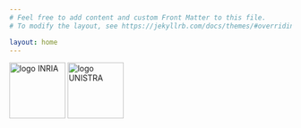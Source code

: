 ```yaml
---
# Feel free to add content and custom Front Matter to this file.
# To modify the layout, see https://jekyllrb.com/docs/themes/#overriding-theme-defaults

layout: home
---
```


<img src="../logos/inr_logo_rouge.png" alt="logo INRIA" style="height: 100px; width:100px;"/>
<img src="../logos/Signature_Universite_Strasbourg_Unistra2_Blanc.png" alt="logo UNISTRA" style="height: 100px; width:100px;"/>